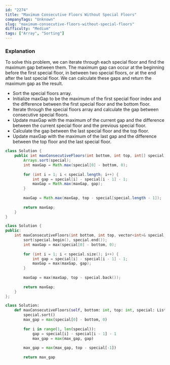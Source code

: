 ```yaml
---
id: "2274"
title: "Maximum Consecutive Floors Without Special Floors"
companyTags: "Unknown"
slug: "maximum-consecutive-floors-without-special-floors"
difficulty: "Medium"
tags: ["Array", "Sorting"]
---
```


### Explanation

To solve this problem, we can iterate through each special floor and find the maximum gap between them. The maximum gap can occur at the beginning before the first special floor, in between two special floors, or at the end after the last special floor. We can calculate these gaps and return the maximum gap as the result.

- Sort the special floors array.
- Initialize maxGap to be the maximum of the first special floor index and the difference between the first special floor and the bottom floor.
- Iterate through the special floors array and calculate the gap between consecutive special floors.
- Update maxGap with the maximum of the current gap and the difference between the current special floor and the previous special floor.
- Calculate the gap between the last special floor and the top floor.
- Update maxGap with the maximum of the last gap and the difference between the top floor and the last special floor.
```java
class Solution {
    public int maxConsecutiveFloors(int bottom, int top, int[] special) {
        Arrays.sort(special);
        int maxGap = Math.max(special[0] - bottom, 0);
        
        for (int i = 1; i < special.length; i++) {
            int gap = special[i] - special[i - 1] - 1;
            maxGap = Math.max(maxGap, gap);
        }
        
        maxGap = Math.max(maxGap, top - special[special.length - 1]);
        
        return maxGap;
    }
}
```

```cpp
class Solution {
public:
    int maxConsecutiveFloors(int bottom, int top, vector<int>& special) {
        sort(special.begin(), special.end());
        int maxGap = max(special[0] - bottom, 0);
        
        for (int i = 1; i < special.size(); i++) {
            int gap = special[i] - special[i - 1] - 1;
            maxGap = max(maxGap, gap);
        }
        
        maxGap = max(maxGap, top - special.back());
        
        return maxGap;
    }
};
```

```python
class Solution:
    def maxConsecutiveFloors(self, bottom: int, top: int, special: List[int]) -> int:
        special.sort()
        max_gap = max(special[0] - bottom, 0)
        
        for i in range(1, len(special)):
            gap = special[i] - special[i - 1] - 1
            max_gap = max(max_gap, gap)
        
        max_gap = max(max_gap, top - special[-1])
        
        return max_gap
```